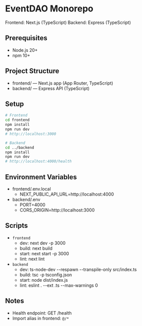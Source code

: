 # EventDAO Monorepo

Frontend: Next.js (TypeScript)
Backend: Express (TypeScript)

## Prerequisites
- Node.js 20+
- npm 10+

## Project Structure
- frontend/ — Next.js app (App Router, TypeScript)
- backend/ — Express API (TypeScript)

## Setup
```bash
# Frontend
cd frontend
npm install
npm run dev
# http://localhost:3000

# Backend
cd ../backend
npm install
npm run dev
# http://localhost:4000/health
```

## Environment Variables
- frontend/.env.local
  - NEXT_PUBLIC_API_URL=http://localhost:4000
- backend/.env
  - PORT=4000
  - CORS_ORIGIN=http://localhost:3000

## Scripts
- `frontend`
  - dev: next dev -p 3000
  - build: next build
  - start: next start -p 3000
  - lint: next lint
- `backend`
  - dev: ts-node-dev --respawn --transpile-only src/index.ts
  - build: tsc -p tsconfig.json
  - start: node dist/index.js
  - lint: eslint . --ext .ts --max-warnings 0

## Notes
- Health endpoint: GET /health
- Import alias in frontend: `@/*`
